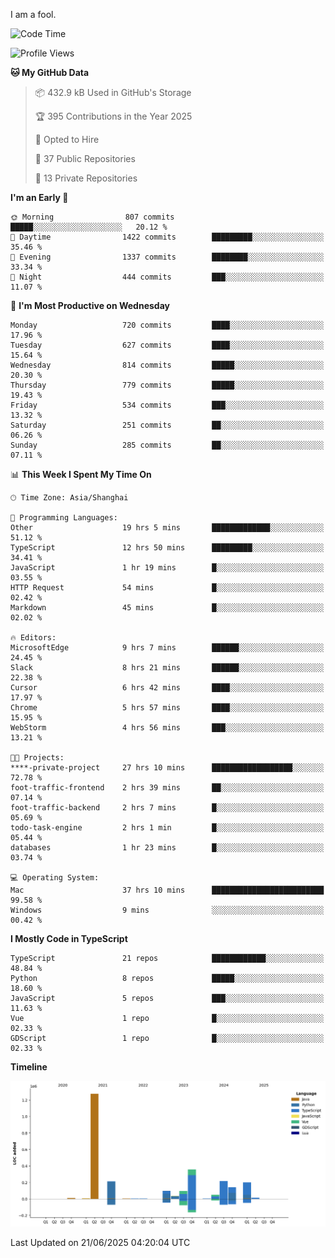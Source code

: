 I am a fool.

<!--START_SECTION:waka-->
![Code Time](http://img.shields.io/badge/Code%20Time-3%2C196%20hrs%2047%20mins-blue)

![Profile Views](http://img.shields.io/badge/Profile%20Views-3-blue)

**🐱 My GitHub Data** 

> 📦 432.9 kB Used in GitHub's Storage 
 > 
> 🏆 395 Contributions in the Year 2025
 > 
> 💼 Opted to Hire
 > 
> 📜 37 Public Repositories 
 > 
> 🔑 13 Private Repositories 
 > 
**I'm an Early 🐤** 

```text
🌞 Morning                807 commits         █████░░░░░░░░░░░░░░░░░░░░   20.12 % 
🌆 Daytime                1422 commits        █████████░░░░░░░░░░░░░░░░   35.46 % 
🌃 Evening                1337 commits        ████████░░░░░░░░░░░░░░░░░   33.34 % 
🌙 Night                  444 commits         ███░░░░░░░░░░░░░░░░░░░░░░   11.07 % 
```
📅 **I'm Most Productive on Wednesday** 

```text
Monday                   720 commits         ████░░░░░░░░░░░░░░░░░░░░░   17.96 % 
Tuesday                  627 commits         ████░░░░░░░░░░░░░░░░░░░░░   15.64 % 
Wednesday                814 commits         █████░░░░░░░░░░░░░░░░░░░░   20.30 % 
Thursday                 779 commits         █████░░░░░░░░░░░░░░░░░░░░   19.43 % 
Friday                   534 commits         ███░░░░░░░░░░░░░░░░░░░░░░   13.32 % 
Saturday                 251 commits         ██░░░░░░░░░░░░░░░░░░░░░░░   06.26 % 
Sunday                   285 commits         ██░░░░░░░░░░░░░░░░░░░░░░░   07.11 % 
```


📊 **This Week I Spent My Time On** 

```text
🕑︎ Time Zone: Asia/Shanghai

💬 Programming Languages: 
Other                    19 hrs 5 mins       █████████████░░░░░░░░░░░░   51.12 % 
TypeScript               12 hrs 50 mins      █████████░░░░░░░░░░░░░░░░   34.41 % 
JavaScript               1 hr 19 mins        █░░░░░░░░░░░░░░░░░░░░░░░░   03.55 % 
HTTP Request             54 mins             █░░░░░░░░░░░░░░░░░░░░░░░░   02.42 % 
Markdown                 45 mins             █░░░░░░░░░░░░░░░░░░░░░░░░   02.02 % 

🔥 Editors: 
MicrosoftEdge            9 hrs 7 mins        ██████░░░░░░░░░░░░░░░░░░░   24.45 % 
Slack                    8 hrs 21 mins       ██████░░░░░░░░░░░░░░░░░░░   22.38 % 
Cursor                   6 hrs 42 mins       ████░░░░░░░░░░░░░░░░░░░░░   17.97 % 
Chrome                   5 hrs 57 mins       ████░░░░░░░░░░░░░░░░░░░░░   15.95 % 
WebStorm                 4 hrs 56 mins       ███░░░░░░░░░░░░░░░░░░░░░░   13.21 % 

🐱‍💻 Projects: 
****-private-project     27 hrs 10 mins      ██████████████████░░░░░░░   72.78 % 
foot-traffic-frontend    2 hrs 39 mins       ██░░░░░░░░░░░░░░░░░░░░░░░   07.14 % 
foot-traffic-backend     2 hrs 7 mins        █░░░░░░░░░░░░░░░░░░░░░░░░   05.69 % 
todo-task-engine         2 hrs 1 min         █░░░░░░░░░░░░░░░░░░░░░░░░   05.44 % 
databases                1 hr 23 mins        █░░░░░░░░░░░░░░░░░░░░░░░░   03.74 % 

💻 Operating System: 
Mac                      37 hrs 10 mins      █████████████████████████   99.58 % 
Windows                  9 mins              ░░░░░░░░░░░░░░░░░░░░░░░░░   00.42 % 
```

**I Mostly Code in TypeScript** 

```text
TypeScript               21 repos            ████████████░░░░░░░░░░░░░   48.84 % 
Python                   8 repos             █████░░░░░░░░░░░░░░░░░░░░   18.60 % 
JavaScript               5 repos             ███░░░░░░░░░░░░░░░░░░░░░░   11.63 % 
Vue                      1 repo              █░░░░░░░░░░░░░░░░░░░░░░░░   02.33 % 
GDScript                 1 repo              █░░░░░░░░░░░░░░░░░░░░░░░░   02.33 % 
```



**Timeline**

![Lines of Code chart](https://raw.githubusercontent.com/VeejaLiu/VeejaLiu/master/assets/bar_graph.png)


 Last Updated on 21/06/2025 04:20:04 UTC
<!--END_SECTION:waka-->

